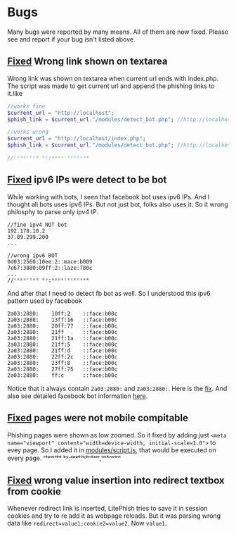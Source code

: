 # Bugs
Many bugs were reported by many means. All of them are now fixed. Please see and report if your bug isn't listed above.

## [Fixed](https://github.com/DarkSecDevelopers/LitePhish/commit/800a1d579d2fea1714a949889b6e5c663ed0ffd8) Wrong link shown on textarea
Wrong link was shown on textarea when current url ends with index.php.
The script was made to get current url and append the phishing links to it.like
```php
//works fine
$current_url = "http://localhost";
$phish_link = $current_url."/modules/detect_bot.php"; //http://localhost/modules/detect_bot.php

//works wrong
$current_url = "http://localhost/index.php";
$phish_link = $current_url."/modules/detect_bot.php"; //http://localhost/index.php/modules/detect_bot.php

//ʳᵉᵖᵒʳᵗᵉᵈ ᵇʸ:ᵃᵖᵖᵉˡˢᶦᵉⁿˢᵃᵐ
```

## [Fixed](https://github.com/DarkSecDevelopers/LitePhish/commit/f751ff0f5a9a5a8c6e883c3c8b88560f7c5eb7c5) ipv6 IPs were detect to be bot
While working with bots, I seen that facebook bot uses ipv6 IPs. And I thought all bots uses ipv6 IPs. But not just bot, folks also uses it. So it wrong philosphy to parse only ipv4 IP.
```
//fine ipv4 NOT bot
192.178.10.2
37.09.299.200
...

//wrong ipv6 BOT
0d03:2560:10ee:2::mace:b009
7e67:3880:09ff:2::laze:780c
...
//ʳᵉᵖᵒʳᵗᵉᵈ ᵇʸ:ᵃᵖᵖᵉˡˢᶦᵉⁿˢᵃᵐ
```  

And after that I need to detect fb bot as well. So I understood this ipv6 pattern used by facebook

```facebook
2a03:2880:    10ff:2    ::face:b00c
2a03:2880:    13ff:16   ::face:b00c
2a03:2880:    20ff:77   ::face:b00c
2a03:2880:    21ff      ::face:b00c
2a03:2880:    21ff:1a   ::face:b00c
2a03:2880:    21ff:5    ::face:b00c
2a03:2880:    21ff:d    ::face:b00c
2a03:2880:    22ff:2c   ::face:b00c
2a03:2880:    23ff:8    ::face:b00c
2a03:2880:    27ff:75   ::face:b00c
2a03:2880:    ff:c      ::face:b00c
```
Notice that it always contain `2a03:2880:` and `2a03:2880:`. Here is the [fix](https://github.com/DarkSecDevelopers/LitePhish/blob/main/modules/detect_bot.php#L11). And also see detailed facebook bot information [here](https://gist.github.com/graysuit/939988c5156036ea4399a73bec66d105).

## [Fixed](https://github.com/DarkSecDevelopers/LitePhish/commit/a6b5a85db9e86426da89eda95bc2f79e4d78bc59) pages were not mobile compitable
Phishing pages were shown as low zoomed. So it fixed by adding just `<meta name="viewport" content="width=device-width, initial-scale=1.0">` to evey page. So I added it in [modules/script.js](https://github.com/DarkSecDevelopers/LitePhish/blob/main/modules/script.js#L17), that would be executed on every page. 
ʳᵉᵖᵒʳᵗᵉᵈ ᵇʸ:ᵃᵖᵖᵉˡˢᶦᵉⁿˢᵃᵐ,ᵘⁿᵏⁿᵒʷⁿ

## [Fixed](https://github.com/DarkSecDevelopers/LitePhish/commit/210e89516506ef6cdab7e3fe28460f771ee38f94) wrong value insertion into redirect textbox from cookie 
Whenever redirect link is inserted, LitePhish tries to save it in session cookies and try to re add it as webpage reloads. But it was parsing wrong data like `redirect=value1;cookie2=value2`. Now `value1`.
